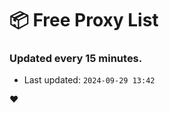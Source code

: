 # :package: Free Proxy List
### Updated every 15 minutes.

- Last updated: `2024-09-29 13:42`

:heart:
